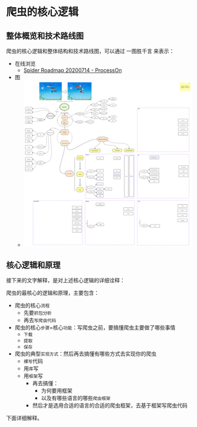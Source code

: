 # 爬虫的核心逻辑

## 整体概览和技术路线图

爬虫的核心逻辑和整体结构和技术路线图，可以通过 一图胜千言 来表示：

* 在线浏览
  * [Spider Roadmap 20200714 - ProcessOn](https://www.processon.com/view/link/5d12dba7e4b09b096ead6880)
* 图
  * ![Crifan Li Spider Roadmap](../assets/img/spider_roadmap_crifanli.jpg)

## 核心逻辑和原理

接下来的文字解释，是对上述核心逻辑的详细诠释：

爬虫的最核心的逻辑和原理，主要包含：

* 爬虫的核心`流程`
  * 先要`抓包分析`
  * 再去`写爬虫代码`
* 爬虫的核心`步骤`=核心`功能`：写爬虫之前，要搞懂爬虫主要做了哪些事情
  * `下载`
  * `提取`
  * `保存`
* 爬虫的典型`实现方式`：然后再去搞懂有哪些方式去实现你的爬虫
  * `裸写`代码
  * 用`库`写
  * 用`框架`写
    * 再去搞懂：
      * 为何要用框架
      * 以及有哪些语言的哪些`爬虫框架`
    * 然后才是选用合适的语言的合适的爬虫框架，去基于框架写爬虫代码

下面详细解释。
